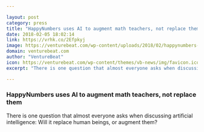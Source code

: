 ```yaml
---

layout: post
category: press
title: "HappyNumbers uses AI to augment math teachers, not replace them"
date: 2018-02-05 18:02:14
link: https://vrhk.co/2Efpkyj
image: https://venturebeat.com/wp-content/uploads/2018/02/happynumbers-ai-math-augment-replace-teachers.jpg?fit=780%2C398&strip=all
domain: venturebeat.com
author: "VentureBeat"
icon: https://venturebeat.com/wp-content/themes/vb-news/img/favicon.ico
excerpt: "There is one question that almost everyone asks when discussing artificial intelligence: Will it replace human beings, or augment them?"

---
```


### HappyNumbers uses AI to augment math teachers, not replace them

There is one question that almost everyone asks when discussing artificial intelligence: Will it replace human beings, or augment them?
